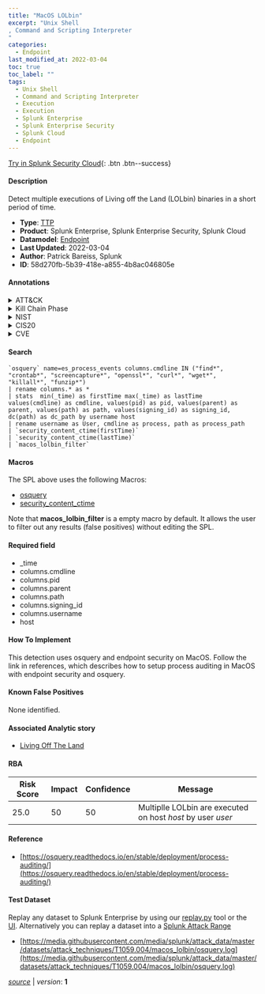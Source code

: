 ```yaml
---
title: "MacOS LOLbin"
excerpt: "Unix Shell
, Command and Scripting Interpreter
"
categories:
  - Endpoint
last_modified_at: 2022-03-04
toc: true
toc_label: ""
tags:
  - Unix Shell
  - Command and Scripting Interpreter
  - Execution
  - Execution
  - Splunk Enterprise
  - Splunk Enterprise Security
  - Splunk Cloud
  - Endpoint
---
```




[Try in Splunk Security Cloud](https://www.splunk.com/en_splunk_app_enrichmentus/cyber-security.html){: .btn .btn--success}

#### Description

Detect multiple executions of Living off the Land (LOLbin) binaries in a short period of time.

- **Type**: [TTP](https://github.com/splunk/security_content/wiki/Detection-Analytic-Types)
- **Product**: Splunk Enterprise, Splunk Enterprise Security, Splunk Cloud
- **Datamodel**: [Endpoint](https://docs.splunk.com/Documentation/CIM/latest/User/Endpoint)
- **Last Updated**: 2022-03-04
- **Author**: Patrick Bareiss, Splunk
- **ID**: 58d270fb-5b39-418e-a855-4b8ac046805e


#### Annotations

<details>
  <summary>ATT&CK</summary>

<div markdown="1">


| ID             | Technique        |  Tactic             |
| -------------- | ---------------- |-------------------- |
| [T1059.004](https://attack.mitre.org/techniques/T1059/004/) | Unix Shell | Execution |

| [T1059](https://attack.mitre.org/techniques/T1059/) | Command and Scripting Interpreter | Execution |

</div>
</details>


<details>
  <summary>Kill Chain Phase</summary>

<div markdown="1">

* Actions on Objectives


</div>
</details>


<details>
  <summary>NIST</summary>

<div markdown="1">

* DE.CM



</div>
</details>

<details>
  <summary>CIS20</summary>

<div markdown="1">

* CIS 3
* CIS 5
* CIS 16



</div>
</details>

<details>
  <summary>CVE</summary>

<div markdown="1">


</div>
</details>

#### Search

```
`osquery` name=es_process_events columns.cmdline IN ("find*", "crontab*", "screencapture*", "openssl*", "curl*", "wget*", "killall*", "funzip*") 
| rename columns.* as * 
| stats  min(_time) as firstTime max(_time) as lastTime values(cmdline) as cmdline, values(pid) as pid, values(parent) as parent, values(path) as path, values(signing_id) as signing_id,  dc(path) as dc_path by username host 
| rename username as User, cmdline as process, path as process_path 
| `security_content_ctime(firstTime)`
| `security_content_ctime(lastTime)` 
| `macos_lolbin_filter`
```

#### Macros
The SPL above uses the following Macros:
* [osquery](https://github.com/splunk/security_content/blob/develop/macros/osquery.yml)
* [security_content_ctime](https://github.com/splunk/security_content/blob/develop/macros/security_content_ctime.yml)

Note that **macos_lolbin_filter** is a empty macro by default. It allows the user to filter out any results (false positives) without editing the SPL.

#### Required field
* _time
* columns.cmdline
* columns.pid
* columns.parent
* columns.path
* columns.signing_id
* columns.username
* host


#### How To Implement
This detection uses osquery and endpoint security on MacOS. Follow the link in references, which describes how to setup process auditing in MacOS with endpoint security and osquery.

#### Known False Positives
None identified.

#### Associated Analytic story
* [Living Off The Land](/stories/living_off_the_land)




#### RBA

| Risk Score  | Impact      | Confidence   | Message      |
| ----------- | ----------- |--------------|--------------|
| 25.0 | 50 | 50 | Multiplle LOLbin are executed on host $host$ by user $user$ |


#### Reference

* [https://osquery.readthedocs.io/en/stable/deployment/process-auditing/](https://osquery.readthedocs.io/en/stable/deployment/process-auditing/)



#### Test Dataset
Replay any dataset to Splunk Enterprise by using our [replay.py](https://github.com/splunk/attack_data#using-replaypy) tool or the [UI](https://github.com/splunk/attack_data#using-ui).
Alternatively you can replay a dataset into a [Splunk Attack Range](https://github.com/splunk/attack_range#replay-dumps-into-attack-range-splunk-server)


* [https://media.githubusercontent.com/media/splunk/attack_data/master/datasets/attack_techniques/T1059.004/macos_lolbin/osquery.log](https://media.githubusercontent.com/media/splunk/attack_data/master/datasets/attack_techniques/T1059.004/macos_lolbin/osquery.log)



[*source*](https://github.com/splunk/security_content/tree/develop/detections/endpoint/macos_lolbin.yml) \| *version*: **1**